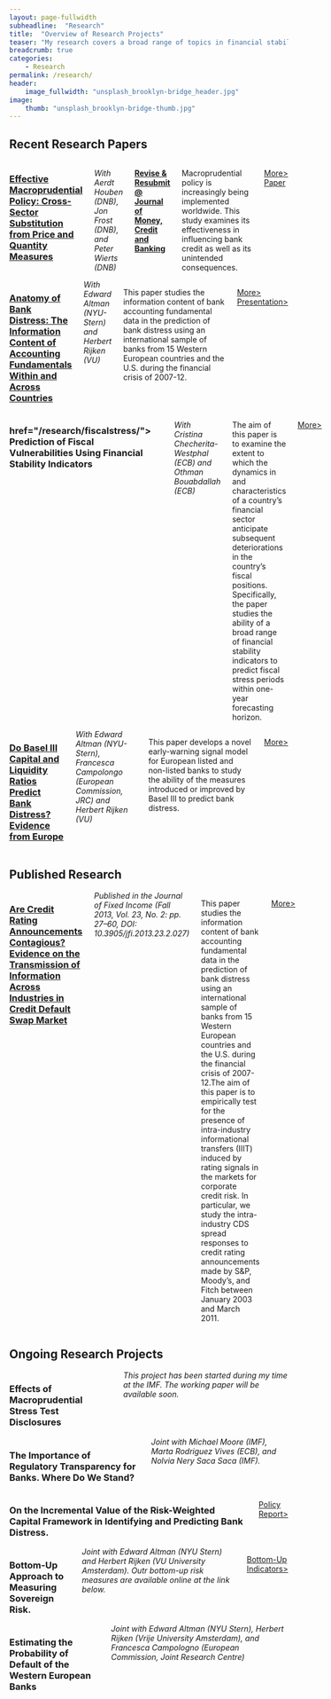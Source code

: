 ```yaml
---
layout: page-fullwidth
subheadline:  "Research"
title:  "Overview of Research Projects"
teaser: "My research covers a broad range of topics in financial stability, bank regulation, bank disclosure, credit risk, and early-warning systems."
breadcrumb: true
categories:
    - Research
permalink: /research/
header:
    image_fullwidth: "unsplash_brooklyn-bridge_header.jpg"
image:
    thumb: "unsplash_brooklyn-bridge-thumb.jpg"
---
```


## Recent Research Papers

<div class="row">
<div class="large-6 columns">
<h3> <a href="http://www.jankocizel.com/EffectiveMacroprud"> Effective Macroprudential Policy: Cross-Sector Substitution
from Price and Quantity Measures </a> </h3>

<i><medium> With Aerdt Houben (DNB), Jon Frost (DNB), and Peter Wierts (DNB)
</medium></i>

<u><b><medium> Revise & Resubmit @ Journal of Money, Credit and Banking
</medium></b></u>

<p> Macroprudential policy is increasingly being implemented worldwide. This
study examines its effectiveness in influencing bank credit as well as its
unintended consequences. </p>

<p><a class="button tiny radius" href="/research/macroprud/">More></a>
<a class="button tiny radius alert"
href="https://www.dropbox.com/s/bzd7baythos6olp/JCizel%20--%20JMP.pdf?dl=0">Paper</a>
</p>
</div>

<div class="large-6 columns">
<h3> <a href="/research/bankdistress/"> Anatomy of Bank Distress: The Information Content of
Accounting Fundamentals Within and Across Countries </a>  </h3>
<i><medium> With Edward Altman
(NYU-Stern) and  Herbert Rijken (VU)
</medium></i>

<p>
This paper studies the information content of bank accounting fundamental data
in the prediction of bank distress using an international sample of banks from
15 Western European countries and the U.S. during the financial crisis of
2007-12.
</p>

<p><a class="button tiny radius" href="/research/bankdistress/">More></a>
<a class="button tiny radius alert" href="http://www.jankocizel.com/test-presentation/#/">Presentation></a>
</p>

</div>
</div>

<!-- ROW 2 --> <div class="row"> <div class="large-6 columns"> <h3> <a
href="/research/fiscalstress/"> Prediction of Fiscal Vulnerabilities Using
Financial Stability Indicators </a> </h3>

<i><medium> With Cristina Checherita-Westphal (ECB) and Othman Bouabdallah (ECB)
</medium></i>

<p> The aim of this paper is to examine the extent to which the dynamics in and
characteristics of a country’s financial sector anticipate subsequent
deteriorations in the country’s fiscal positions. Specifically, the paper
studies the ability of a broad range of financial stability indicators to
predict fiscal stress periods within one-year forecasting horizon.  </p>

<p><a class="button tiny radius" href="/research/fiscalstress/">More></a></p>
</div>

<div class="large-6 columns">

<h3> <a href="/research/bankdistress/"> Do Basel III Capital and Liquidity
Ratios Predict Bank Distress?  Evidence from Europe </a> </h3> <i><medium> With
Edward Altman (NYU-Stern), Francesca Campolongo (European Commission, JRC) and Herbert Rijken (VU) </medium></i>

<p>
This paper develops a novel early-warning signal model for European
listed and non-listed banks to study the ability of the measures introduced or
improved by Basel III to predict bank distress.
</p>

<p><a class="button tiny radius" href="/research/basel/">More></a></p>

</div>
</div>

## Published Research

<div class="row">
<div class="large-6 columns">

<h3> <a href="http://www.iijournals.com/doi/abs/10.3905/jfi.2013.23.2.027"> Are
Credit Rating Announcements Contagious? Evidence on the Transmission of
Information Across Industries in Credit Default Swap Market </a> </h3>
<i><medium> Published in the Journal of Fixed Income (Fall 2013, Vol. 23, No. 2: pp. 27–60,
  DOI: 10.3905/jfi.2013.23.2.027) </medium></i>

<p>
This paper studies the information content of bank accounting fundamental data
in the prediction of bank distress using an international sample of banks from
15 Western European countries and the U.S. during the financial crisis of
2007-12.The aim of this paper is to empirically test for the presence of
intra-industry informational transfers (IIIT) induced by rating signals in the
markets for corporate credit risk. In particular, we study the intra-industry
CDS spread responses to credit rating announcements made by S&P, Moody’s, and
Fitch between January 2003 and March 2011. 
</p>

<p><a class="button tiny radius" href="/research/cds/">More></a></p>

</div>
</div>


## Ongoing Research Projects

<div class="row">
<div class="large-6 columns">

<h3>  Effects of Macroprudential Stress Test Disclosures </h3>
<i><medium> This project has been started during my time at the IMF. The working
paper will be available soon.</medium></i>

<!-- <p> -->
 
<!-- </p> -->

<!-- <p><a class="button tiny radius" href="/research/cds/">More></a></p> -->

</div>

<div class="large-6 columns">

<h3> The Importance of Regulatory Transparency for Banks. Where Do We Stand?
</h3> <i><medium> Joint with Michael Moore (IMF), Marta Rodriguez Vives (ECB),
and Nolvia Nery Saca Saca (IMF).  </medium></i>

</div>

</div>


<div class="row">
<div class="large-6 columns">

<h3> On the Incremental Value of the Risk-Weighted Capital Framework in
Identifying and Predicting Bank Distress.  </h3> </medium></i>

<p><a class="button tiny radius alert"
href="https://jcizel87.shinyapps.io/RiskWeightMonitor/">Policy Report></a></p>

</div>

<div class="large-6 columns">

<h3> Bottom-Up Approach to Measuring Sovereign Risk.
</h3> <i><medium> Joint with Edward Altman (NYU Stern) and Herbert Rijken (VU
University Amsterdam). Outr bottom-up risk measures are available online at the
link below.  </medium></i>

<p><a class="button tiny radius alert"
href="https://jcizel87.shinyapps.io/RiskWeightMonitor/">Bottom-Up Indicators></a></p>

</div>
</div>

<div class="row">
<div class="large-6 columns">

<h3> Estimating the Probability of Default of the Western European Banks  </h3>
<i><medium> Joint with Edward Altman (NYU Stern), Herbert Rijken (Vrije
University Amsterdam), and Francesca Campologno (European Commission, Joint
Research Centre) </medium></i>

<!-- <p><a class="button tiny radius alert" -->
<!-- href="https://jcizel87.shinyapps.io/RiskWeightMonitor/">Policy Report></a></p> -->

</div>
</div>
